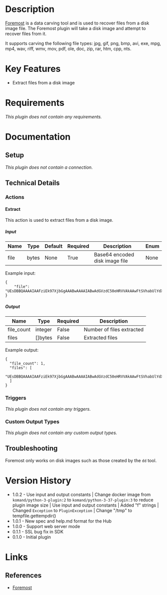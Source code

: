 # Description

[Foremost](http://foremost.sourceforge.net/) is a data carving tool and is used to recover files from a disk image file. The Foremost plugin will take a disk image and attempt to recover files from it.

It supports carving the following file types: jpg, gif, png, bmp, avi, exe, mpg, mp4, wav, riff, wmv, mov, pdf, ole, doc, zip, rar, htm, cpp, nts.

# Key Features

* Extract files from a disk image

# Requirements

_This plugin does not contain any requirements._

# Documentation

## Setup

_This plugin does not contain a connection._

## Technical Details

### Actions

#### Extract

This action is used to extract files from a disk image.

##### Input

|Name|Type|Default|Required|Description|Enum|
|----|----|-------|--------|-----------|----|
|file|bytes|None|True|Base64 encoded disk image file|None|

Example input:

```
{
    "file": "UEsDBBQAAAAIAAFziEk97XjbGgAAABwAAAAIABwAdGVzdC50eHRVVAkAAwFtSVhabUlYdXgLAAEE6AMAAAToAwAAK8nILFYAokSFktTiEoW0/CIQTs3NLy7hAgBQSwECHgMUAAAACAABc4hJPe142xoAAAAcAAAACAAYAAAAAAABAAAAtIEAAAAAdGVzdC50eHRVVAUAAwFtSVh1eAsAAQToAwAABOgDAABQSwUGAAAAAAEAAQBOAAAAXAAAAAAA"
}
```

##### Output

|Name|Type|Required|Description|
|----|----|--------|-----------|
|file_count|integer|False|Number of files extracted|
|files|[]bytes|False|Extracted files|

Example output:

```
{
  "file_count": 1,
  "files": [
    "UEsDBBQAAAAIAAFziEk97XjbGgAAABwAAAAIABwAdGVzdC50eHRVVAkAAwFtSVhabUlYdXgLAAEE6AMAAAToAwAAK8nILFYAokSFktTiEoW0/CIQTs3NLy7hAgBQSwECHgMUAAAACAABc4hJPe142xoAAAAcAAAACAAYAAAAAAABAAAAtIEAAAAAdGVzdC50eHRVVAUAAwFtSVh1eAsAAQToAwAABOgDAABQSwUGAAAAAAEAAQBOAAAAXAAAAAAAAA=="
  ]
}
```

### Triggers

_This plugin does not contain any triggers._

### Custom Output Types

_This plugin does not contain any custom output types._

## Troubleshooting

Foremost only works on disk images such as those created by the `dd` tool.

# Version History

* 1.0.2 - Use input and output constants | Change docker image from `komand/python-3-plugin:2` to `komand/python-3-37-plugin:3` to reduce plugin image size | Use input and output constants | Added "f" strings | Changed `Exception` to `PluginException` | Change "/tmp" to tempfile.gettempdir()
* 1.0.1 - New spec and help.md format for the Hub
* 1.0.0 - Support web server mode
* 0.1.1 - SSL bug fix in SDK
* 0.1.0 - Initial plugin

# Links

## References

* [Foremost](http://foremost.sourceforge.net/)

